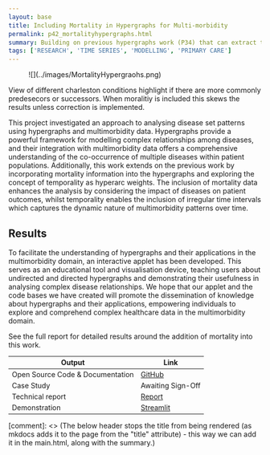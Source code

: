 ```yaml
---
layout: base
title: Including Mortality in Hypergraphs for Multi-morbidity
permalink: p42_mortalityhypergraphs.html
summary: Building on previous hypergraphs work (P34) that can extract the impact of predecessor and successor diseases on disease progression pathways, this work looked to include an implicit relationship to demographics and consider the impact of mortality.
tags: ['RESEARCH', 'TIME SERIES', 'MODELLING', 'PRIMARY CARE']
---
```


<figure markdown>
![](../images/MortalityHypergraohs.png)
</figure>
<figcaption>View of different charleston conditions highlight if there are more commonly predesecors or successors.  When moralitiy is included this skews the results unless correction is implemented.</figcaption>

This project investigated an approach to analysing disease set patterns using hypergraphs and multimorbidity data. Hypergraphs provide a powerful framework for modelling complex relationships among diseases, and their integration with multimorbidity data offers a comprehensive understanding of the co-occurrence of multiple diseases within patient populations. Additionally, this work extends on the previous work by incorporating mortality information into the hypergraphs and exploring the concept of temporality as hyperarc weights. The inclusion of mortality data enhances the analysis by considering the impact of diseases on patient outcomes, whilst temporality enables the inclusion of irregular time intervals which captures the dynamic nature of multimorbidity patterns over time.

## Results
To facilitate the understanding of hypergraphs and their applications in the multimorbidity domain, an interactive applet has been developed. This serves as an educational tool and visualisation device, teaching users about undirected and directed hypergraphs and demonstrating their usefulness in analysing complex disease relationships. We hope that our applet and the code bases we have created will promote the dissemination of knowledge about hypergraphs and their applications, empowering individuals to explore and comprehend complex healthcare data in the multimorbidity domain.

See the full report for detailed results around the addition of mortality into this work.

| Output | Link |
| ---- | ---- |
| Open Source Code & Documentation | [GitHub](https://github.com/nhsx/hypergraph-mm) |
| Case Study | Awaiting Sign-Off |
| Technical report | [Report](https://github.com/nhsx/hypergraph-mm/blob/zh-hypergraph-mm-mort/reports/Hypergraph_mm_mort_report_ZH.pdf) |
| Demonstration | [Streamlit](https://nhsx-hypergraphical-streamlit-hypergraphs-hklixt.streamlit.app/) |

[comment]: <> (The below header stops the title from being rendered (as mkdocs adds it to the page from the "title" attribute) - this way we can add it in the main.html, along with the summary.)
#
